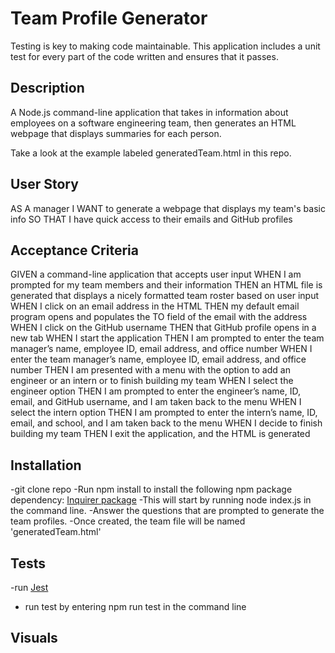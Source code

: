 #  Team Profile Generator

Testing is key to making code maintainable. This application includes  a unit test for every part of the code written and ensures that it passes.

## Description
A Node.js command-line application that takes in information about employees on a software engineering team, then generates an HTML webpage that displays summaries for each person. 

Take a look at the example labeled generatedTeam.html in this repo.

## User Story

AS A manager
I WANT to generate a webpage that displays my team's basic info
SO THAT I have quick access to their emails and GitHub profiles

## Acceptance Criteria

GIVEN a command-line application that accepts user input
WHEN I am prompted for my team members and their information
THEN an HTML file is generated that displays a nicely formatted team roster based on user input
WHEN I click on an email address in the HTML
THEN my default email program opens and populates the TO field of the email with the address
WHEN I click on the GitHub username
THEN that GitHub profile opens in a new tab
WHEN I start the application
THEN I am prompted to enter the team manager’s name, employee ID, email address, and office number
WHEN I enter the team manager’s name, employee ID, email address, and office number
THEN I am presented with a menu with the option to add an engineer or an intern or to finish building my team
WHEN I select the engineer option
THEN I am prompted to enter the engineer’s name, ID, email, and GitHub username, and I am taken back to the menu
WHEN I select the intern option
THEN I am prompted to enter the intern’s name, ID, email, and school, and I am taken back to the menu
WHEN I decide to finish building my team
THEN I exit the application, and the HTML is generated

## Installation

-git clone repo
-Run npm install to install the following npm package dependency:
	[Inquirer package](https://www.npmjs.com/package/inquirer/v/8.2.4)
-This will start by running node index.js in the command line.
-Answer the questions that are prompted to generate the team profiles.
-Once created, the team file will be named 'generatedTeam.html'

## Tests

-run [Jest](https://www.npmjs.com/package/jest)
- run test by entering npm run test in the command line

## Visuals

